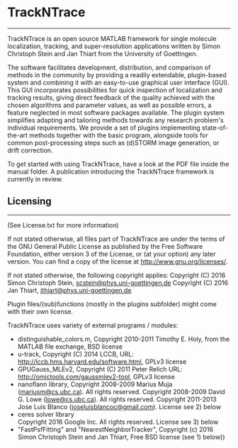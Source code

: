 # TrackNTrace
--------------

TrackNTrace is an open source MATLAB framework for single molecule localization, tracking, and super-resolution applications written by Simon Christoph Stein and Jan Thiart from the University of Goettingen.

The software facilitates development, distribution, and comparison of methods in the community by providing a readily extendable, plugin-based system and combining it with an easy-to-use graphical user interface (GUI). This GUI incorporates possibilities for quick inspection of localization and tracking results, giving direct feedback of the quality achieved with the chosen algorithms and parameter values, as well as possible errors, a feature neglected in most software packages available. The plugin system simplifies adapting and tailoring methods towards any research problem's individual requirements. We provide a set of plugins implementing state-of-the-art methods together with the basic program, alongside tools for common post-processing steps such as (d)STORM image generation, or drift correction.

To get started with using TrackNTrace, have a look at the PDF file inside the manual folder.
A publication introducing the TrackNTrace framework is currently in review.


## Licensing
--------------
(See License.txt for more information)

If not stated otherwise, all files part of TrackNTrace are under the terms of the GNU General Public License as published by
the Free Software Foundation, either version 3 of the License, or (at your option) any later version.
You can find a copy of the license at <http://www.gnu.org/licenses/>.

If not stated otherwise, the following copyright applies:
 Copyright (C) 2016  Simon Christoph Stein, scstein@phys.uni-goettingen.de
 Copyright (C) 2016  Jan Thiart, jthiart@phys.uni-goettingen.de

Plugin files/(sub)functions (mostly in the plugins subfolder) might come with their own license.

TrackNTrace uses variety of external programs / modules:

* distinguishable_colors.m, 
	Copyright 2010-2011 Timothy E. Holy, 
	from the MATLAB file exchange, 
	BSD license
* u-track, 
	Copyright (C) 2014 LCCB, 
	URL: http://lccb.hms.harvard.edu/software.html, 
	GPLv3 license
* GPUGauss_MLEv2, 
	Copyright (C) 2011 Peter Relich
	URL: http://omictools.com/gaussmlev2-tool, 
	GPLv3 license
* nanoflann library, 
	Copyright 2008-2009  Marius Muja (mariusm@cs.ubc.ca). All rights reserved.
	Copyright 2008-2009  David G. Lowe (lowe@cs.ubc.ca). All rights reserved.
	Copyright 2011-2013  Jose Luis Blanco (joseluisblancoc@gmail.com).
	License see 2) below
* ceres solver library	
	Copyright 2016 Google Inc. All rights reserved.
	License see 3) below
* "FastPsfFitting" and "NearestNeighborTracker",
    Copyright (c) 2016 Simon Christoph Stein and Jan Thiart,
    Free BSD license (see 1) below))

